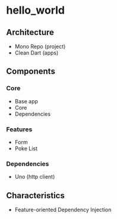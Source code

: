 # hello_world

## Architecture
- Mono Repo (project)
- Clean Dart (apps)
## Components
### Core
- Base app
- Core
- Dependencies
### Features
- Form
- Poke List
### Dependencies
- Uno (http client)
## Characteristics
- Feature-oriented Dependency Injection